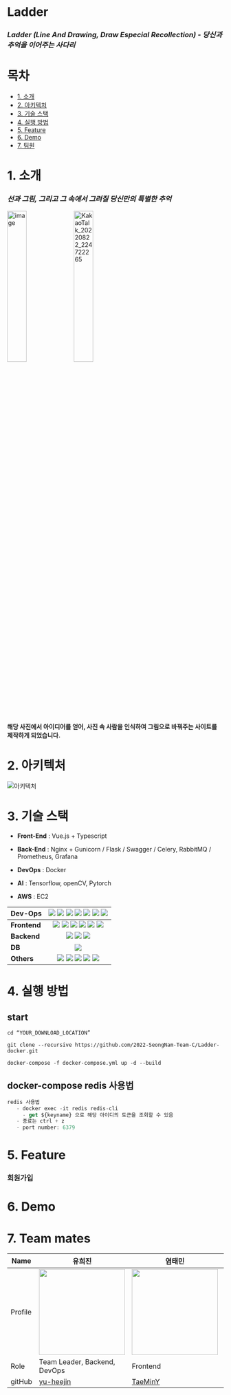 # Ladder
### *Ladder (Line And Drawing, Draw Especial Recollection) - 당신과 추억을 이어주는 사다리*



# 목차
- [1. 소개](#1-소개)
- [2. 아키텍처](#2-아키텍처)
- [3. 기술 스택](#3-기술-스택)
- [4. 실행 방법](#4-실행-방법)
- [5. Feature](#5-Feature)
- [6. Demo](#6-Demo)
- [7. 팀원](#7-팀원)



# 1. 소개

### *선과 그림, 그리고 그 속에서 그려질 당신만의 특별한 추억*
 <img width="30%" height ="30%" alt="image" src="https://user-images.githubusercontent.com/112270652/193220867-ba97fca5-72d2-46d7-8bf3-2d48b1191408.jpg"> <img width="30%" height ="30%" alt="KakaoTalk_20220822_224722265" src="https://user-images.githubusercontent.com/112270652/193220179-c2b290ce-0d2d-486a-b8c3-d11fa8439203.png">

#### 해당 사진에서 아이디어를 얻어, 사진 속 사람을 인식하여 그림으로 바꿔주는 사이트를 제작하게 되었습니다.

# 2. 아키텍처
![아키텍처](https://user-images.githubusercontent.com/112270652/193219756-00b23a79-14d8-4af4-a492-8abcc38433e0.png)

# 3. 기술 스택
- <b>Front-End</b> : Vue.js + Typescript

- <b>Back-End</b> : Nginx + Gunicorn / Flask / Swagger / Celery, RabbitMQ / Prometheus, Grafana

- <b>DevOps</b> :  Docker

- <b>AI</b> : Tensorflow, openCV, Pytorch

- <b>AWS</b> : EC2

| **Dev-Ops**    |<img src="https://img.shields.io/badge/Docker-2496ED?style=for-the-badge&logo=Docker&logoColor=black"> <img src="https://img.shields.io/badge/NGINX-009639?style=for-the-badge&logo=NGINX&logoColor=black"> <img src="https://img.shields.io/badge/Amazon S3-569A31?style=for-the-badge&logo=amazon%20s3&logoColor=black"> <img src="https://img.shields.io/badge/Amazon RDS-527FFF?style=for-the-badge&logo=amazon%20rds&logoColor=black"> <img src="https://img.shields.io/badge/Amazon EC2-FF9900?style=for-the-badge&logo=amazon%20ec2&logoColor=black"> <img src="https://img.shields.io/badge/Prometheus-E6522C?style=for-the-badge&logo=Prometheus&logoColor=black"> <img src="https://img.shields.io/badge/Grafana-F46800?style=for-the-badge&logo=grafana&logoColor=black">                                                  |
| -------------- | :-------------------------------------------------------------------------------------------------------------------------------------------------------------------------------------------------------------------------------------------------------------------------------------------------------------------------------------------------------------------------------------------------------------------------------------------------------------------------------------------------------------------------------------------------------------------------------------------------------------------------------------------------------------: |
| **Frontend**   | <img src="https://img.shields.io/badge/TypeScript-3178C6?style=for-the-badge&logo=TypeScript&logoColor=black"> <img src="https://img.shields.io/badge/React-20232A?style=for-the-badge&logo=react&logoColor=61DAFB"> <img src="https://img.shields.io/badge/Redux-764ABC?style=for-the-badge&logo=Redux&logoColor=black"> <img src="https://img.shields.io/badge/Tailwind_CSS-38B2AC?style=for-the-badge&logo=tailwind-css&logoColor=white"> <img src="https://img.shields.io/badge/eslint-3A33D1?style=for-the-badge&logo=eslint&logoColor=white"> <img src="https://img.shields.io/badge/prettier-1A2C34?style=for-the-badge&logo=prettier&logoColor=F7BA3E"> |
| **Backend**    |                                                                                                                                                                   <img src="https://img.shields.io/badge/Django-092E20?style=for-the-badge&logo=Django&logoColor=white"> <img src="https://img.shields.io/badge/Gunicorn-499848?style=for-the-badge&logo=Gunicorn&logoColor=black"> <img src="https://img.shields.io/badge/swagger-85EA2D?style=for-the-badge&logo=swagger&logoColor=black">                                                                                                                                                                    |
| **DB**         |                                                                                                                                                                                                                                                                              <img src="https://img.shields.io/badge/MySQL-4479A1?style=for-the-badge&logo=MySQL&logoColor=black">                                                |
| **Others**     |                                                            <img src="https://img.shields.io/badge/GitHub-100000?style=for-the-badge&logo=github&logoColor=white"> <img src="https://img.shields.io/badge/GitKraken-179287?style=for-the-badge&logo=GitKraken&logoColor=black"> <img src="https://img.shields.io/badge/Postman-FF6C37?style=for-the-badge&logo=postman&logoColor=white"> <img src="https://img.shields.io/badge/Slack-4A154B?style=for-the-badge&logo=slack&logoColor=white"> <img src="https://img.shields.io/badge/Notion-000000?style=for-the-badge&logo=notion&logoColor=white">                                                             |




# 4. 실행 방법
## start 

```
cd “YOUR_DOWNLOAD_LOCATION”

git clone --recursive https://github.com/2022-SeongNam-Team-C/Ladder-docker.git

docker-compose -f docker-compose.yml up -d --build

```
## docker-compose redis 사용법

```jsx
redis 사용법
   - docker exec -it redis redis-cli
	 - get ${keyname} 으로 해당 아이디의 토큰을 조회할 수 있음
   - 종료는 ctrl + z
   - port number: 6379
```

# 5. Feature
### 회원가입

# 6. Demo
# 7. Team mates


| Name    | 유희진   |  염태민      | 정혜린         | 정길연        | 구일승    | 최태현    |
| ------- | ---------------------------------------- | ---------------------------------------- | -------------------------------------------- | -------------------------------------- | -------------------------------------- | -------------------------------------- |
| Profile | <img width="200px" src="https://avatars.githubusercontent.com/u/96467030?v=4" />   | <img width="200px" src="https://avatars.githubusercontent.com/u/48385263?v=4" />  | <img width="200px" src="https://avatars.githubusercontent.com/u/81466548?v=4"/>    | <img width="200px" src="https://avatars.githubusercontent.com/u/52391627?v=4">  | <img width="200px" src="https://avatars.githubusercontent.com/u/112270652?v=4" />  | <img width="200px" src="https://avatars.githubusercontent.com/u/102430422?v=4" />         |
| Role    | Team Leader, Backend, DevOps          | Frontend                               | Frontend, Backend   | Backend, DevOps                    | Backend, DevOps     | AI, Backend   |
| gitHub  | [yu-heejin](https://github.com/yu-heejin)                                     | [TaeMinY](https://github.com/TaeMinY)                                   | [HAERYN](https://github.com/HAERYN)                                       | [gilyeon00](https://github.com/gilyeon00)                          | [bun0531](https://github.com/bun0531)                                |  [xogus2394](https://github.com/xogus2394)  

